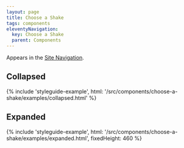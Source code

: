 ```yaml
---
layout: page
title: Choose a Shake
tags: components
eleventyNavigation:
  key: Choose a Shake
  parent: Components
---
```


Appears in the [Site Navigation](/components/site-navigation).

## Collapsed

{% include 'styleguide-example', html: '/src/components/choose-a-shake/examples/collapsed.html' %}

## Expanded

{% include 'styleguide-example', html: '/src/components/choose-a-shake/examples/expanded.html', fixedHeight: 460 %}
